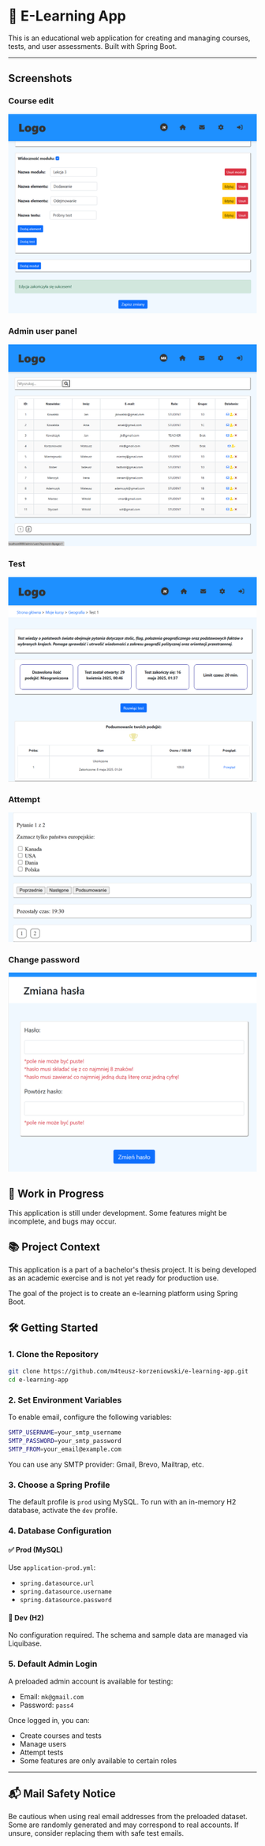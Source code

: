 # 🚀 E-Learning App

This is an educational web application for creating and managing courses, tests, and user assessments. Built with Spring Boot.

---

## Screenshots

### Course edit
![Course edit](course_edit_screenshot.png)
### Admin user panel
![Users - admin panel](users_screenshot.png)
### Test
![Test](test_screenshot.png)
### Attempt
![Attempt](test_screenshot2.png)
### Change password
![Change password](password_change.png)

## 🚧 Work in Progress
This application is still under development. Some features might be incomplete, and bugs may occur.

## 📚 Project Context
This application is a part of a bachelor's thesis project. It is being developed as an academic exercise and is not yet ready for production use.

The goal of the project is to create an e-learning platform using Spring Boot.

## 🛠️ Getting Started

### 1. Clone the Repository
```bash
git clone https://github.com/m4teusz-korzeniowski/e-learning-app.git
cd e-learning-app
```

### 2. Set Environment Variables

To enable email, configure the following variables:

```bash
SMTP_USERNAME=your_smtp_username
SMTP_PASSWORD=your_smtp_password
SMTP_FROM=your_email@example.com
```

You can use any SMTP provider: Gmail, Brevo, Mailtrap, etc.

### 3. Choose a Spring Profile

The default profile is `prod` using MySQL. To run with an in-memory H2 database, activate the `dev` profile.

### 4. Database Configuration

#### ✅ Prod (MySQL)
Use `application-prod.yml`:

- `spring.datasource.url`
- `spring.datasource.username`
- `spring.datasource.password`

#### 🧪 Dev (H2)
No configuration required. The schema and sample data are managed via Liquibase.

### 5. Default Admin Login

A preloaded admin account is available for testing:

- Email: `mk@gmail.com`
- Password: `pass4`

Once logged in, you can:
- Create courses and tests
- Manage users
- Attempt tests
- Some features are only available to certain roles

---

## 📬 Mail Safety Notice

Be cautious when using real email addresses from the preloaded dataset. Some are randomly generated and may correspond to real accounts. If unsure, consider replacing them with safe test emails.
